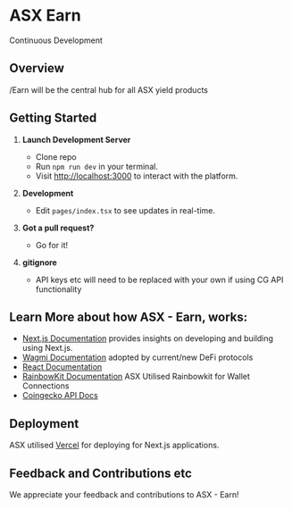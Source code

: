# ASX Earn
Continuous Development 

## Overview
/Earn will be the central hub for all ASX yield products

## Getting Started
1. **Launch Development Server**
   - Clone repo
   - Run `npm run dev` in your terminal.
   - Visit [http://localhost:3000](http://localhost:3000) to interact with the platform.

2. **Development**
   - Edit `pages/index.tsx` to see updates in real-time.

3. **Got a pull request?**
   - Go for it!

4. **gitignore**
   - API keys etc will need to be replaced with your own if using CG API functionality

## Learn More about how ASX - Earn, works:
- [Next.js Documentation](https://nextjs.org/docs) provides insights on developing and building using Next.js.
- [Wagmi Documentation](https://wagmi.sh/) adopted by current/new DeFi protocols
- [React Documentation](https://react.dev/)
- [RainbowKit Documentation](https://www.rainbowkit.com/) ASX Utilised Rainbowkit for Wallet Connections
- [Coingecko API Docs](https://docs.coingecko.com/)

## Deployment
ASX utilised [Vercel](https://vercel.com/new) for deploying for Next.js applications. 

## Feedback and Contributions etc
We appreciate your feedback and contributions to ASX - Earn!

